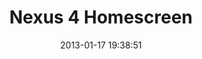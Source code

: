 ---
layout: post
title:  "Nexus 4 Homescreen"
date:   2013-01-17 19:38:51
category: photo
link: http://i.imgur.com/fByfd.jpg
---